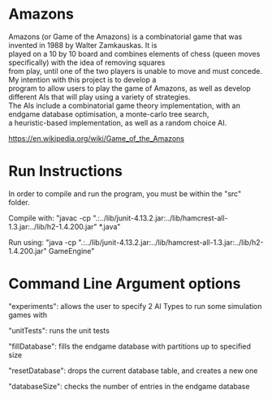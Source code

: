 # Amazons
Amazons (or Game of the Amazons) is a combinatorial game that was invented in 1988 by Walter Zamkauskas. It is <br />
played on a 10 by 10 board and combines elements of chess (queen moves specifically) with the idea of removing squares <br />
from play, until one of the two players is unable to move and must concede. My intention with this project is to develop a <br />
program to allow users to play the game of Amazons, as well as develop different AIs that will play using a variety of strategies. <br />
The AIs include a combinatorial game theory implementation, with an endgame database optimisation, a monte-carlo tree search,<br /> 
a heuristic-based implementation, as well as a random choice AI.

https://en.wikipedia.org/wiki/Game_of_the_Amazons

# Run Instructions
In order to compile and run the program, you must be within the "src" folder.

Compile with: "javac -cp ".:../lib/junit-4.13.2.jar:../lib/hamcrest-all-1.3.jar:../lib/h2-1.4.200.jar" *.java" 

Run using: "java -cp ".:../lib/junit-4.13.2.jar:../lib/hamcrest-all-1.3.jar:../lib/h2-1.4.200.jar" GameEngine"

# Command Line Argument options

"experiments": allows the user to specify 2 AI Types to run some simulation games with

"unitTests": runs the unit tests

"fillDatabase": fills the endgame database with partitions up to specified size

"resetDatabase": drops the current database table, and creates a new one

"databaseSize": checks the number of entries in the endgame database
